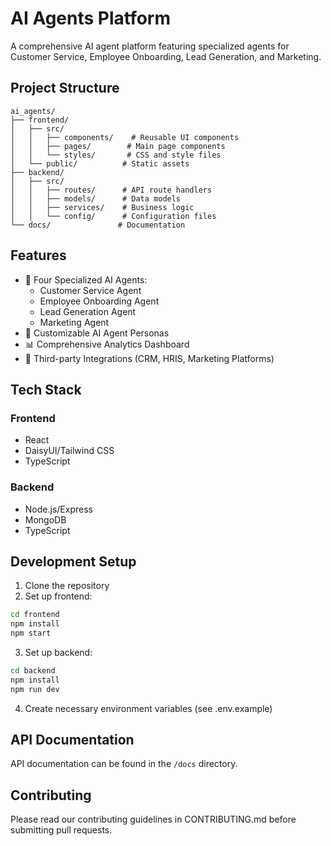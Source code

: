 # AI Agents Platform

A comprehensive AI agent platform featuring specialized agents for Customer Service, Employee Onboarding, Lead Generation, and Marketing.

## Project Structure
```
ai_agents/
├── frontend/
│   ├── src/
│   │   ├── components/    # Reusable UI components
│   │   ├── pages/        # Main page components
│   │   └── styles/       # CSS and style files
│   └── public/          # Static assets
├── backend/
│   ├── src/
│   │   ├── routes/      # API route handlers
│   │   ├── models/      # Data models
│   │   ├── services/    # Business logic
│   │   └── config/      # Configuration files
└── docs/               # Documentation
```

## Features

- 🤖 Four Specialized AI Agents:
  - Customer Service Agent
  - Employee Onboarding Agent
  - Lead Generation Agent
  - Marketing Agent
- 🎨 Customizable AI Agent Personas
- 📊 Comprehensive Analytics Dashboard
- 🔄 Third-party Integrations (CRM, HRIS, Marketing Platforms)

## Tech Stack

### Frontend
- React
- DaisyUI/Tailwind CSS
- TypeScript

### Backend
- Node.js/Express
- MongoDB
- TypeScript

## Development Setup

1. Clone the repository
2. Set up frontend:
```bash
cd frontend
npm install
npm start
```

3. Set up backend:
```bash
cd backend
npm install
npm run dev
```

4. Create necessary environment variables (see .env.example)

## API Documentation

API documentation can be found in the `/docs` directory.

## Contributing

Please read our contributing guidelines in CONTRIBUTING.md before submitting pull requests.
